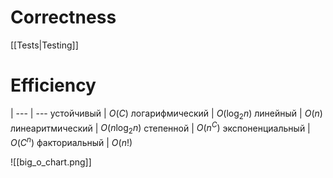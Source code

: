 # Correctness
[[Tests|Testing]]

# Efficiency

 | 
--- | ---
устойчивый | $O(C)$
логарифмический | $O(\log_2 n)$
линейный | $O(n)$
линеаритмический | $O(n\log_2 n)$
степенной | $O(n^C)$
экспоненциальный | $O(C^n)$
факториальный | $O(n!)$

![[big_o_chart.png]]
